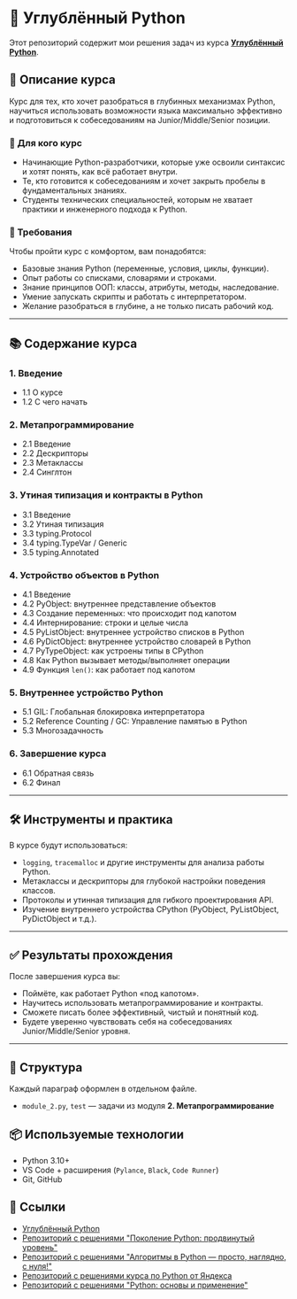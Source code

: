 # 📘 Углублённый Python

Этот репозиторий содержит мои решения задач из курса **[Углублённый Python](https://stepik.org/course/244422/)**.  

## 📌 Описание курса

Курс для тех, кто хочет разобраться в глубинных механизмах Python, научиться использовать возможности языка максимально эффективно и подготовиться к собеседованиям на Junior/Middle/Senior позиции.  

### 🎯 Для кого курс

- Начинающие Python-разработчики, которые уже освоили синтаксис и хотят понять, как всё работает внутри.  
- Те, кто готовится к собеседованиям и хочет закрыть пробелы в фундаментальных знаниях.  
- Студенты технических специальностей, которым не хватает практики и инженерного подхода к Python.  

### 🎯 Требования

Чтобы пройти курс с комфортом, вам понадобятся:

- Базовые знания Python (переменные, условия, циклы, функции).  
- Опыт работы со списками, словарями и строками.  
- Знание принципов ООП: классы, атрибуты, методы, наследование.  
- Умение запускать скрипты и работать с интерпретатором.  
- Желание разобраться в глубине, а не только писать рабочий код.  

---

## 📚 Содержание курса

### 1. Введение

- 1.1 О курсе  
- 1.2 С чего начать  

### 2. Метапрограммирование

- 2.1 Введение  
- 2.2 Дескрипторы  
- 2.3 Метаклассы  
- 2.4 Синглтон  

### 3. Утиная типизация и контракты в Python

- 3.1 Введение  
- 3.2 Утиная типизация  
- 3.3 typing.Protocol  
- 3.4 typing.TypeVar / Generic  
- 3.5 typing.Annotated  

### 4. Устройство объектов в Python

- 4.1 Введение  
- 4.2 PyObject: внутреннее представление объектов  
- 4.3 Создание переменных: что происходит под капотом  
- 4.4 Интернирование: строки и целые числа  
- 4.5 PyListObject: внутреннее устройство списков в Python  
- 4.6 PyDictObject: внутреннее устройство словарей в Python  
- 4.7 PyTypeObject: как устроены типы в CPython  
- 4.8 Как Python вызывает методы/выполняет операции  
- 4.9 Функция `len()`: как работает под капотом  

### 5. Внутреннее устройство Python

- 5.1 GIL: Глобальная блокировка интерпретатора  
- 5.2 Reference Counting / GC: Управление памятью в Python  
- 5.3 Многозадачность  

### 6. Завершение курса

- 6.1 Обратная связь  
- 6.2 Финал  

---

## 🛠 Инструменты и практика

В курсе будут использоваться:

- `logging`, `tracemalloc` и другие инструменты для анализа работы Python.  
- Метаклассы и дескрипторы для глубокой настройки поведения классов.  
- Протоколы и утинная типизация для гибкого проектирования API.  
- Изучение внутреннего устройства CPython (PyObject, PyListObject, PyDictObject и т.д.).  

---

## ✅ Результаты прохождения

После завершения курса вы:  

- Поймёте, как работает Python «под капотом».  
- Научитесь использовать метапрограммирование и контракты.  
- Сможете писать более эффективный, чистый и понятный код.  
- Будете уверенно чувствовать себя на собеседованиях Junior/Middle/Senior уровня.  

---

## 🔎 Структура

Каждый параграф оформлен в отдельном файле.

- `module_2.py`, `test` — задачи из модуля **2. Метапрограммирование**

## 📦 Используемые технологии

- Python 3.10+
- VS Code + расширения (`Pylance`, `Black`, `Code Runner`)
- Git, GitHub

## 📎 Ссылки

- [Углублённый Python](https://stepik.org/course/244422/)
- [Репозиторий с решениями "Поколение Python: продвинутый уровень"](https://github.com/akraeva/python_generation_advanced)
- [Репозиторий с решениями "Алгоритмы в Python — просто, наглядно, с нуля!"](https://github.com/akraeva/algorithms-python-course)
- [Репозиторий с решениями курса по Python от Яндекса](https://github.com/akraeva/yandex-handbook-python)
- [Репозиторий с решениями "Python: основы и применение"](https://github.com/akraeva/python-basics-and-applications)
